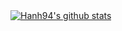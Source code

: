 <!-- **Hanh94/Hanh94** is a ✨ _special_ ✨ repository because its `README.md` (this file) appears on your GitHub profile.  Here are some ideas to get you started:  - 🔭 I’m currently working on ... - 🌱 I’m currently learning ... - 👯 I’m looking to collaborate on ... - 🤔 I’m looking for help with ... - 💬 Ask me about ... - 📫 How to reach me: ... - 😄 Pronouns: ... - ⚡ Fun fact: ... -->  <a href="https://github.com/anuraghazra/github-readme-stats"><img align="center" src="https://github-readme-stats.vercel.app/api?username=Hanh94&show_icons=true&include_all_commits=true&count_private=true&hide_border=true&hide=contribs&theme=swift" alt="Hanh94's github stats" /></a
